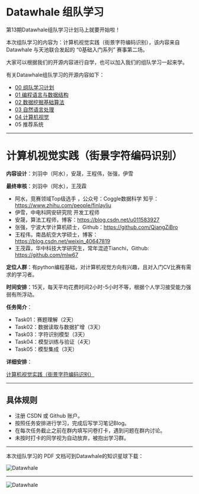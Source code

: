 # Datawhale 组队学习

第13期Datawhale组队学习计划马上就要开始啦！

本次组队学习的内容为：计算机视觉实践（街景字符编码识别），该内容来自 Datawhale 与天池联合发起的 “0基础入门系列” 赛事第二场。


大家可以根据我们的开源内容进行自学，也可以加入我们的组队学习一起来学。



有关Datawhale组队学习的开源内容如下：

- [00 组队学习计划](https://github.com/datawhalechina/team-learning)
- [01 编程语言与数据结构](https://github.com/datawhalechina/team-learning-program)
- [02 数据挖掘基础算法](https://github.com/datawhalechina/team-learning-data-mining)
- [03 自然语言处理](https://github.com/datawhalechina/team-learning-nlp)
- [04 计算机视觉](https://github.com/datawhalechina/team-learning-cv)
- 05 推荐系统

---
# 计算机视觉实践（街景字符编码识别） 

**内容设计**：刘羽中（阿水），安晟，王程伟，张强，伊雪

**最终审核**：刘羽中（阿水），王茂霖

- 阿水，竞赛领域Top级选手 ，公众号：Coggle数据科学 知乎： https://www.zhihu.com/people/finlayliu
- 伊雪，中电科网安研究院 开发工程师
- 安晟，算法工程师，博客：https://blog.csdn.net/u011583927
- 张强，宁波大学计算机硕士，Github：https://github.com/QiangZiBro
- 王程伟，南昌航空大学硕士，博客：https://blog.csdn.net/weixin_40647819
- 王茂霖，华中科技大学研究生，常年混迹Tianchi，Github: https://github.com/mlw67

**定位人群**：有python编程基础，对计算机视觉方向有兴趣，且对入门CV比赛有需求的学习者。

**时间安排**：15天，每天平均花费时间2小时-5小时不等，根据个人学习接受能力强弱有所浮动。


**任务简介**：

- Task01：赛题理解（2天）
- Task02：数据读取与数据扩增（3天）
- Task03：字符识别模型（3天）
- Task04：模型训练与验证（4天）
- Task05：模型集成（3天）


**详细安排**：

[计算机视觉实践（街景字符编码识别）](http://dwz.date/aKws)

---
## 具体规则
- 注册 CSDN 或 Github 账户。
- 按照任务安排进行学习，完成后写学习笔记Blog。
- 在每次任务截止之前在群内填写问卷打卡，遇到问题在群内讨论。
- 未按时打卡的同学视为自动放弃，被抱出学习群。

---
本次组队学习的 PDF 文档可到Datawhale的知识星球下载：

![Datawhale](https://img-blog.csdnimg.cn/2020072621074658.png)


---
![Datawhale](https://img-blog.csdnimg.cn/20200726211045814.png)